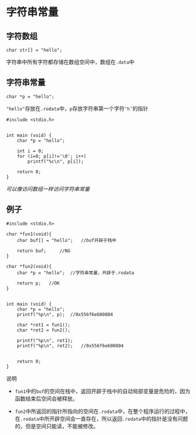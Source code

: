 # 字符串常量

## 字符数组

```
char str[] = "hello";
```

字符串中所有字符都存储在数组空间中，数组在`.data`中

## 字符串常量

```
char *p = "hello";
```

`"hello"`存放在`.rodata`中，`p`存放字符串第一个字符`‘h’`的指针

```
#include <stdio.h>


int main (void) {
    char *p = "hello";

    int i = 0;
    for (i=0; p[i]!='\0'; i++)
        printf("%c\n", p[i]);

    return 0;
}
```

*可以像访问数组一样访问字符串常量*

## 例子

```
#include <stdio.h>

char *fun1(void){
    char buf[] = "hello";   //buf开辟于栈中

    return buf;     //NG
}

char *fun2(void){
    char *p = "hello";  //字符串常量，开辟于.rodata

    return p;   //OK
}


int main (void) {
    char *p = "hello";
    printf("%p\n", p);  //0x556f6e600804

    char *ret1 = fun1();
    char *ret2 = fun2();

    printf("%p\n", ret1);
    printf("%p\n", ret2);   //0x556f6e600804


    return 0;
}
```

说明

- `fun1`中的`buf`的空间在栈中，返回开辟于栈中的自动局部变量是危险的，因为函数结束后空间会被释放。

- `fun2`中所返回的指针所指向的空间在`.rodata`中，在整个程序运行的过程中，在`.rodata`中所开辟空间会一直存在，所以返回`.rodata`中的指针是没有问题的，但是空间只能读，不能被修改。
